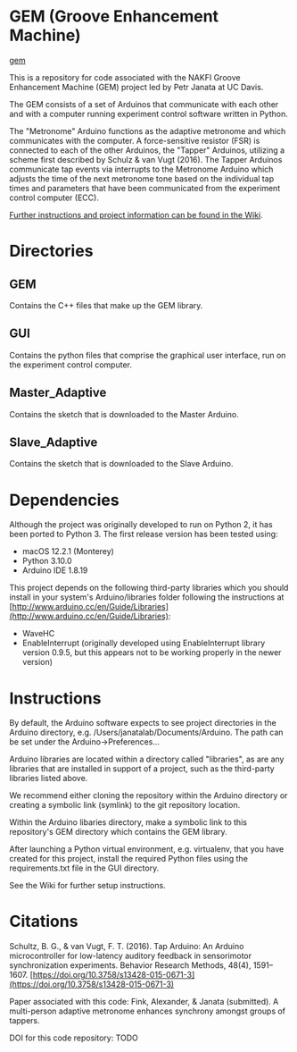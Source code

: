 # GEM (Groove Enhancement Machine)

[gem](GEMlogo.svg "The GEM banner")

This is a repository for code associated with the NAKFI Groove Enhancement Machine (GEM) project led by Petr Janata at UC Davis.

The GEM consists of a set of Arduinos that communicate with each other and with a computer running experiment control software written in Python.

The "Metronome" Arduino functions as the adaptive metronome and which communicates with the computer. A force-sensitive resistor (FSR) is connected to each of the other Arduinos, the "Tapper" Arduinos, utilizing a scheme first described by Schulz & van Vugt (2016). The Tapper Arduinos communicate tap events via interrupts to the Metronome Arduino which adjusts the time of the next metronome tone based on the individual tap times and parameters that have been communicated from the experiment control computer (ECC).

[Further instructions and project information can be found in the Wiki](https://github.com/janatalab/GEM/wiki).

# Directories
## GEM 
Contains the C++ files that make up the GEM library.

## GUI 
Contains the python files that comprise the graphical user interface, run on the experiment control computer.

## Master_Adaptive
Contains the sketch that is downloaded to the Master Arduino.

## Slave_Adaptive
Contains the sketch that is downloaded to the Slave Arduino.

# Dependencies
Although the project was originally developed to run on Python 2, it has been ported to Python 3. The first release version has been tested using:
- macOS 12.2.1 (Monterey)
- Python 3.10.0
- Arduino IDE 1.8.19

This project depends on the following third-party libraries which you should install in your system's Arduino/libraries folder following the instructions at [http://www.arduino.cc/en/Guide/Libraries](http://www.arduino.cc/en/Guide/Libraries):

- WaveHC
- EnableInterrupt (originally developed using EnableInterrupt library version 0.9.5, but this appears not to be working properly in the newer version)

# Instructions
By default, the Arduino software expects to see project directories in the Arduino directory, e.g. /Users/janatalab/Documents/Arduino. The path can be set under the Arduino->Preferences...

Arduino libraries are located within a directory called "libraries", as are any libraries that are installed in support of a project, such as the third-party libraries listed above.

We recommend either cloning the repository within the Arduino directory or creating a symbolic link (symlink) to the git repository location.

Within the Arduino libaries directory, make a symbolic link to this repository's GEM directory which contains the GEM library.

After launching a Python virtual environment, e.g. virtualenv, that you have created for this project, install the required Python files using the requirements.txt file in the GUI directory.

See the Wiki for further setup instructions.

# Citations
Schultz, B. G., & van Vugt, F. T. (2016). Tap Arduino: An Arduino microcontroller for low-latency auditory feedback in sensorimotor synchronization experiments. Behavior Research Methods, 48(4), 1591–1607. [https://doi.org/10.3758/s13428-015-0671-3](https://doi.org/10.3758/s13428-015-0671-3)

Paper associated with this code:
Fink, Alexander, & Janata (submitted). A multi-person adaptive metronome enhances synchrony amongst groups of tappers. 

DOI for this code repository:
TODO
